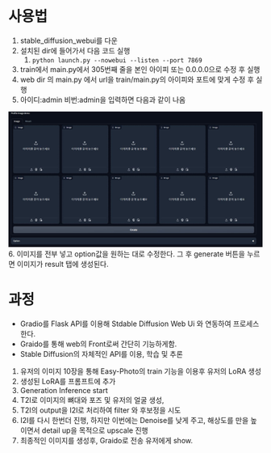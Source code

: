 # 사용법


1. stable_diffusion_webui를 다운  
2. 설치된 dir에 들어가서 다음 코드 실행
   1. `python launch.py --nowebui --listen --port 7869`
3. train에서 main.py에서 305번째 줄을 본인 아이피 또는 0.0.0.0으로 수정 후 실행
4. web dir 의 main.py 에서 url을 train/main.py의 아이피와 포트에 맞게 수정 후 실행
5. 아이디:admin 비번:admin을 입력하면 다음과 같이 나옴
<img title="" src="./asset/img/main.jpg" alt="Untitled" data-align="inline">
6. 이미지를 전부 넣고 option값을 원하는 대로 수정한다. 그 후 generate 버튼을 누르면 이미지가 result 탭에 생성된다. 


# 과정

- Gradio를 Flask API를 이용해 Stdable Diffusion Web Ui 와 연동하여 프로세스한다.
- Graido를 통해 web의 Front로써 간단히 기능하게함.
- Stable Diffusion의 자체적인 API를 이용, 학습 및 추론

1. 유저의 이미지 10장을 통해 Easy-Photo의 train 기능을 이용후 유저의 LoRA 생성
2. 생성된 LoRA를 프롬프트에 추가
3. Generation Inference start
4. T2I로 이미지의 뼈대와 포즈 및 유저의 얼굴 생성,
5. T2I의 output을 I2I로 처리하여 filter 와 후보정을 시도
6. I2I를 다시 한번더 진행, 하지만 이번에는 Denoise를 낮게 주고, 해상도를 만을 높이면서 detail up을 목적으로 upscale 진행
7. 최종적인 이미지를 생성후, Graido로 전송 유저에게 show.

